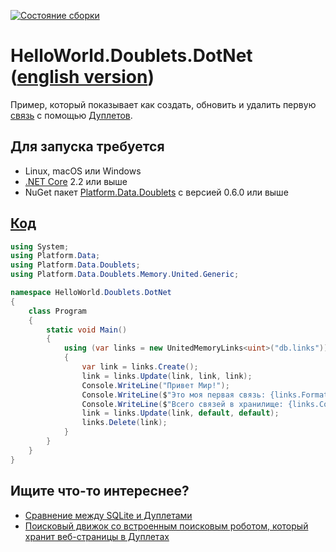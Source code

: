 [![Состояние сборки](https://github.com/linksplatform/HelloWorld.Doublets.DotNet/workflows/CI/badge.svg)](https://github.com/linksplatform/HelloWorld.Doublets.DotNet/actions?workflow=CI)

# HelloWorld.Doublets.DotNet ([english version](https://github.com/linksplatform/HelloWorld.Doublets.DotNet/blob/master/README.md))

Пример, который показывает как создать, обновить и удалить первую [связь](https://github.com/Konard/LinksPlatform/wiki/FAQ#what-does-the-link-mean) с помощью [Дуплетов](https://github.com/linksplatform/Data.Doublets).

## Для запуска требуется
* Linux, macOS или Windows
* [.NET Core](https://dotnet.microsoft.com/download) 2.2 или выше
* NuGet пакет [Platform.Data.Doublets](https://www.nuget.org/packages/Platform.Data.Doublets) с версией 0.6.0 или выше

## [Код](https://github.com/linksplatform/HelloWorld.Doublets.DotNet/blob/master/Program.cs)

```C#
using System;
using Platform.Data;
using Platform.Data.Doublets;
using Platform.Data.Doublets.Memory.United.Generic;

namespace HelloWorld.Doublets.DotNet
{
    class Program
    {
        static void Main()
        {
            using (var links = new UnitedMemoryLinks<uint>("db.links"))
            {
                var link = links.Create();
                link = links.Update(link, link, link);
                Console.WriteLine("Привет Мир!");
                Console.WriteLine($"Это моя первая связь: {links.Format(link)}");
                Console.WriteLine($"Всего связей в хранилище: {links.Count()}.");
                link = links.Update(link, default, default);
                links.Delete(link);
            }
        }
    }
}
```

## Ищите что-то интереснее?
* [Сравнение между SQLite и Дуплетами](https://github.com/linksplatform/Comparisons.SQLiteVSDoublets)
* [Поисковый движок со встроенным поисковым роботом, который хранит веб-страницы в Дуплетах](https://github.com/linksplatform/Crawler)
